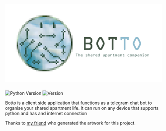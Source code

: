 # ![Botto logo](img/logo.png)

![Python Version](https://img.shields.io/badge/python-3.10-green)
![Version](https://img.shields.io/badge/version-1.0.0-green)

Botto is a client side application that functions as a telegram chat bot to organise your shared apartment life. 
It can run on any device that supports python and has and internet connection

Thanks to [my friend](https://www.artstation.com/rm0) who generated the artwork for this project.

